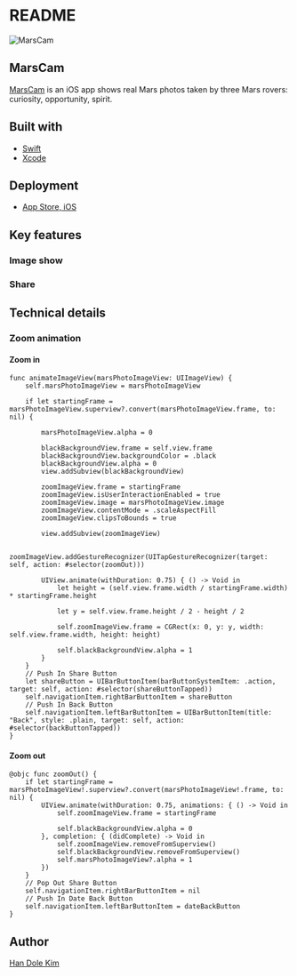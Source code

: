 # README
![MarsCam](./image/logo.jpg)
## MarsCam
[MarsCam](https://apps.apple.com/us/app/marscam/id1454287204) is an iOS app shows real Mars photos taken by three Mars rovers: curiosity, opportunity, spirit.

## Built with
* [Swift](https://developer.apple.com/swift/)
* [Xcode](https://developer.apple.com/xcode/)

## Deployment
* [App Store, iOS](https://www.apple.com/ios/app-store/)

## Key features
### Image show
### Share

## Technical details
### Zoom animation
#### Zoom in
```
func animateImageView(marsPhotoImageView: UIImageView) {
    self.marsPhotoImageView = marsPhotoImageView
        
    if let startingFrame = marsPhotoImageView.superview?.convert(marsPhotoImageView.frame, to: nil) {
            
        marsPhotoImageView.alpha = 0
            
        blackBackgroundView.frame = self.view.frame
        blackBackgroundView.backgroundColor = .black
        blackBackgroundView.alpha = 0
        view.addSubview(blackBackgroundView)

        zoomImageView.frame = startingFrame
        zoomImageView.isUserInteractionEnabled = true
        zoomImageView.image = marsPhotoImageView.image
        zoomImageView.contentMode = .scaleAspectFill
        zoomImageView.clipsToBounds = true

        view.addSubview(zoomImageView)

        zoomImageView.addGestureRecognizer(UITapGestureRecognizer(target: self, action: #selector(zoomOut)))

        UIView.animate(withDuration: 0.75) { () -> Void in
            let height = (self.view.frame.width / startingFrame.width) * startingFrame.height

            let y = self.view.frame.height / 2 - height / 2

            self.zoomImageView.frame = CGRect(x: 0, y: y, width: self.view.frame.width, height: height)

            self.blackBackgroundView.alpha = 1
        }
    }
    // Push In Share Button
    let shareButton = UIBarButtonItem(barButtonSystemItem: .action, target: self, action: #selector(shareButtonTapped))
    self.navigationItem.rightBarButtonItem = shareButton
    // Push In Back Button
    self.navigationItem.leftBarButtonItem = UIBarButtonItem(title: "Back", style: .plain, target: self, action:   #selector(backButtonTapped))
}
```
#### Zoom out
```
@objc func zoomOut() {
    if let startingFrame = marsPhotoImageView!.superview?.convert(marsPhotoImageView!.frame, to: nil) {
        UIView.animate(withDuration: 0.75, animations: { () -> Void in
            self.zoomImageView.frame = startingFrame
            
            self.blackBackgroundView.alpha = 0
        }, completion: { (didComplete) -> Void in
            self.zoomImageView.removeFromSuperview()
            self.blackBackgroundView.removeFromSuperview()
            self.marsPhotoImageView?.alpha = 1
        })
    }
    // Pop Out Share Button
    self.navigationItem.rightBarButtonItem = nil
    // Push In Date Back Button
    self.navigationItem.leftBarButtonItem = dateBackButton
}
```

## Author
[Han Dole Kim](https://handolekim.com)
